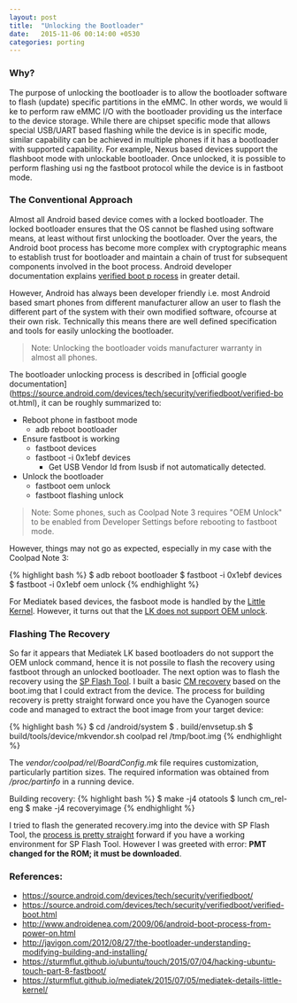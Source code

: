 ```yaml
---
layout: post
title:  "Unlocking the Bootloader"
date:   2015-11-06 00:14:00 +0530
categories: porting
---
```

### Why?

The purpose of unlocking the bootloader is to allow the bootloader software to flash (update) specific partitions in the eMMC. In other words, we would li
ke to perform raw eMMC I/O with the bootloader providing us the interface to the device storage. While there are chipset specific mode that allows special
 USB/UART based flashing while the device is in specific mode, similar capability can be achieved in multiple phones if it has a bootloader with supported
 capability. For example, Nexus based devices support the flashboot mode with unlockable bootloader. Once unlocked, it is possible to perform flashing usi
ng the fastboot protocol while the device is in fastboot mode.

### The Conventional Approach

Almost all Android based device comes with a locked bootloader. The locked bootloader ensures that the OS cannot be flashed using software means, at least
 without first unlocking the bootloader. Over the years, the Android boot process has become more complex with cryptographic means to establish trust for 
bootloader and maintain a chain of trust for subsequent components involved in the boot process. Android developer documentation explains [verified boot p
rocess](https://source.android.com/devices/tech/security/verifiedboot/verified-boot.html) in greater detail.

However, Android has always been developer friendly i.e. most Android based smart phones from different manufacturer allow an user to flash the different 
part of the system with their own modified software, ofcourse at their own risk. Technically this means there are well defined specification and tools for
 easily unlocking the bootloader.

> Note: Unlocking the bootloader voids manufacturer warranty in almost all phones.

The bootloader unlocking process is described in [official google documentation](https://source.android.com/devices/tech/security/verifiedboot/verified-bo
ot.html), it can be roughly summarized to:

* Reboot phone in fastboot mode
   * adb reboot bootloader
* Ensure fastboot is working
   * fastboot devices
   * fastboot -i 0x1ebf devices
      * Get USB Vendor Id from lsusb if not automatically detected.
* Unlock the bootloader
   * fastboot oem unlock
   * fastboot flashing unlock

> Note: Some phones, such as Coolpad Note 3 requires "OEM Unlock" to be enabled from Developer Settings before rebooting to fastboot mode.

However, things may not go as expected, especially in my case with the Coolpad Note 3:

{% highlight bash %}
$ adb reboot bootloader
$ fastboot -i 0x1ebf devices
$ fastboot -i 0x1ebf oem unlock
{% endhighlight %}

For Mediatek based devices, the fasboot mode is handled by the [Little Kernel](https://sturmflut.github.io/mediatek/2015/07/05/mediatek-details-little-kernel/). However, it turns out that the [LK does not support OEM unlock](https://sturmflut.github.io/ubuntu/touch/2015/07/04/hacking-ubuntu-touch-part-8-fastboot/).

### Flashing The Recovery

So far it appears that Mediatek LK based bootloaders do not support the OEM unlock command, hence it is not possile to flash the recovery using fastboot through an unlocked bootloader. The next option was to flash the recovery using the [SP Flash Tool](http://www.theandroidhow.com/2014/06/how-to-flash-stock-custom-recovery-sp-flash-tool.html). I built a basic [CM recovery](http://xda-university.com/as-a-developer/porting-clockworkmod-recovery-to-a-new-device) based on the boot.img that I could extract from the device. The process for building recovery is pretty straight forward once you have the Cyanogen source code and managed to extract the boot image from your target device:

{% highlight bash %}
$ cd /android/system
$ . build/envsetup.sh
$ build/tools/device/mkvendor.sh coolpad rel /tmp/boot.img
{% endhighlight %}

The *vendor/coolpad/rel/BoardConfig.mk* file requires customization, particularly partition sizes. The required information was obtained from */proc/partinfo* in a running device.

Building recovery:
{% highlight bash %}
$ make -j4 otatools
$ lunch cm_rel-eng
$ make -j4 recoveryimage
{% endhighlight %}

I tried to flash the generated recovery.img into the device with SP Flash Tool, the [process is pretty straight](http://www.theandroidhow.com/2014/06/how-to-flash-stock-custom-recovery-sp-flash-tool.html) forward if you have a working environment for SP Flash Tool. However I was greeted with error: **PMT changed for the ROM; it must be downloaded**.

### References:

* https://source.android.com/devices/tech/security/verifiedboot/
* https://source.android.com/devices/tech/security/verifiedboot/verified-boot.html
* http://www.androidenea.com/2009/06/android-boot-process-from-power-on.html
* http://javigon.com/2012/08/27/the-bootloader-understanding-modifying-building-and-installing/
* https://sturmflut.github.io/ubuntu/touch/2015/07/04/hacking-ubuntu-touch-part-8-fastboot/
* https://sturmflut.github.io/mediatek/2015/07/05/mediatek-details-little-kernel/

